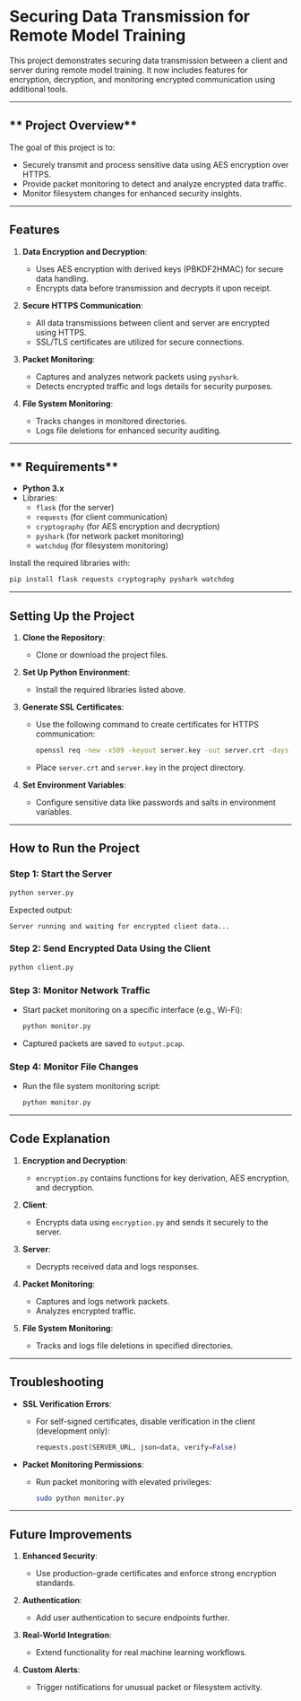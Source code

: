 # Securing Data Transmission for Remote Model Training

This project demonstrates securing data transmission between a client and server during remote model training. It now includes features for encryption, decryption, and monitoring encrypted communication using additional tools.

---

## ** Project Overview**

The goal of this project is to:

- Securely transmit and process sensitive data using AES encryption over HTTPS.
- Provide packet monitoring to detect and analyze encrypted data traffic.
- Monitor filesystem changes for enhanced security insights.

---

## **Features**

1. **Data Encryption and Decryption**:
   - Uses AES encryption with derived keys (PBKDF2HMAC) for secure data handling.
   - Encrypts data before transmission and decrypts it upon receipt.

2. **Secure HTTPS Communication**:
   - All data transmissions between client and server are encrypted using HTTPS.
   - SSL/TLS certificates are utilized for secure connections.

3. **Packet Monitoring**:
   - Captures and analyzes network packets using `pyshark`.
   - Detects encrypted traffic and logs details for security purposes.

4. **File System Monitoring**:
   - Tracks changes in monitored directories.
   - Logs file deletions for enhanced security auditing.

---

## ** Requirements**

- **Python 3.x**
- Libraries:
  - `flask` (for the server)
  - `requests` (for client communication)
  - `cryptography` (for AES encryption and decryption)
  - `pyshark` (for network packet monitoring)
  - `watchdog` (for filesystem monitoring)
  
Install the required libraries with:

```bash
pip install flask requests cryptography pyshark watchdog
```

---

## **Setting Up the Project**

1. **Clone the Repository**:
   - Clone or download the project files.

2. **Set Up Python Environment**:
   - Install the required libraries listed above.

3. **Generate SSL Certificates**:
   - Use the following command to create certificates for HTTPS communication:
     ```bash
     openssl req -new -x509 -keyout server.key -out server.crt -days 365
     ```
   - Place `server.crt` and `server.key` in the project directory.

4. **Set Environment Variables**:
   - Configure sensitive data like passwords and salts in environment variables.

---

## **How to Run the Project**

### **Step 1: Start the Server**
```bash
python server.py
```
Expected output:
```
Server running and waiting for encrypted client data...
```

### **Step 2: Send Encrypted Data Using the Client**
```bash
python client.py
```

### **Step 3: Monitor Network Traffic**
- Start packet monitoring on a specific interface (e.g., Wi-Fi):
  ```bash
  python monitor.py
  ```
- Captured packets are saved to `output.pcap`.

### **Step 4: Monitor File Changes**
- Run the file system monitoring script:
  ```bash
  python monitor.py
  ```

---

## **Code Explanation**

1. **Encryption and Decryption**:
   - `encryption.py` contains functions for key derivation, AES encryption, and decryption.

2. **Client**:
   - Encrypts data using `encryption.py` and sends it securely to the server.

3. **Server**:
   - Decrypts received data and logs responses.

4. **Packet Monitoring**:
   - Captures and logs network packets.
   - Analyzes encrypted traffic.

5. **File System Monitoring**:
   - Tracks and logs file deletions in specified directories.

---

## **Troubleshooting**

- **SSL Verification Errors**:
  - For self-signed certificates, disable verification in the client (development only):
    ```python
    requests.post(SERVER_URL, json=data, verify=False)
    ```

- **Packet Monitoring Permissions**:
  - Run packet monitoring with elevated privileges:
    ```bash
    sudo python monitor.py
    ```

---

## **Future Improvements**

1. **Enhanced Security**:
   - Use production-grade certificates and enforce strong encryption standards.

2. **Authentication**:
   - Add user authentication to secure endpoints further.

3. **Real-World Integration**:
   - Extend functionality for real machine learning workflows.

4. **Custom Alerts**:
   - Trigger notifications for unusual packet or filesystem activity.